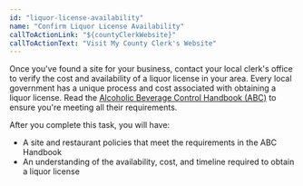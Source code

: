 ```yaml
---
id: "liquor-license-availability"
name: "Confirm Liquor License Availability"
callToActionLink: "${countyClerkWebsite}"
callToActionText: "Visit My County Clerk's Website"
---
```


Once you've found a site for your business, contact your local clerk's office to verify the cost and availability of a liquor license in your area. Every local government has a unique process and cost associated with obtaining a liquor license. Read the [Alcoholic Beverage Control Handbook (ABC)](https://www.nj.gov/oag/abc/downloads/abchandbook02.pdf)  to ensure you're meeting all their requirements.

After you complete this task, you will have:
- A site and restaurant policies that meet the requirements in the ABC Handbook
- An understanding of the availability, cost, and timeline required to obtain a liquor license

